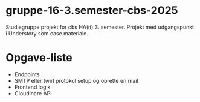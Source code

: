 # gruppe-16-3.semester-cbs-2025
Studiegruppe projekt for cbs HA(it) 3. semester. Projekt med udgangspunkt i Understory som case materiale.

# Opgave-liste
- Endpoints
- SMTP eller twirl protokol setup og oprette en mail
- Frontend logik
- Cloudinare API
